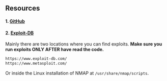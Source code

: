 
## Resources

#### 1. [GitHub](http://www.github.com)
#### 2. [Exploit-DB](https://www.exploit-db.com)

Mainly there are two locations where you can find exploits. **Make sure you run exploits ONLY AFTER have read the code.**

```html
https://www.exploit-db.com/
https://www.metasploit.com/
```

Or inside the Linux installation of NMAP at `/usr/share/nmap/scripts`.

